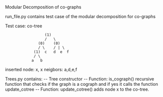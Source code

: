 Modular Decomposition of co-graphs

run_file.py
contains test case of the modular decomposition for co-graphs

Test case: co-tree

                      (1)
                      /   \
                   (0)    (0)
                   / \    / | \
                 (1)  c   d  e  f
                 / \
                a   b
 
 inserted node: x,
 x neigbors: a,d,e,f
       
       
       
Trees.py
contains:
  -- Tree constructor
  -- Function: is_cograph() 
      recursive function that checks if the graph is a cograph and if yes it calls the function update_cotree 
  -- Function: update_cotree()
      adds node x to the co-tree.

